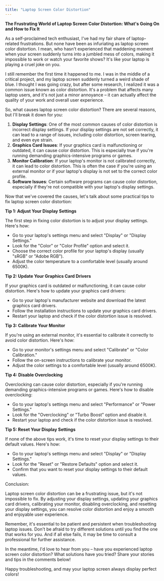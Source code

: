 ```yaml
---
title: "Laptop Screen Color Distortion"
---
```


**The Frustrating World of Laptop Screen Color Distortion: What's Going On and How to Fix It**

As a self-proclaimed tech enthusiast, I've had my fair share of laptop-related frustrations. But none have been as infuriating as laptop screen color distortion. I mean, who hasn't experienced that maddening moment when your screen suddenly turns into a jumbled mess of colors, making it impossible to work or watch your favorite shows? It's like your laptop is playing a cruel joke on you.

I still remember the first time it happened to me. I was in the middle of a critical project, and my laptop screen suddenly turned a weird shade of blue. I thought I was going crazy, but after some research, I realized it was a common issue known as color distortion. It's a problem that affects many laptop users, and it's not just a minor annoyance – it can actually affect the quality of your work and overall user experience.

So, what causes laptop screen color distortion? There are several reasons, but I'll break it down for you:

1. **Display Settings**: One of the most common causes of color distortion is incorrect display settings. If your display settings are not set correctly, it can lead to a range of issues, including color distortion, screen tearing, and even eye strain.
2. **Graphics Card Issues**: If your graphics card is malfunctioning or outdated, it can cause color distortion. This is especially true if you're running demanding graphics-intensive programs or games.
3. **Monitor Calibration**: If your laptop's monitor is not calibrated correctly, it can lead to color distortion. This is often the case if you're using an external monitor or if your laptop's display is not set to the correct color profile.
4. **Software Issues**: Certain software programs can cause color distortion, especially if they're not compatible with your laptop's display settings.

Now that we've covered the causes, let's talk about some practical tips to fix laptop screen color distortion:

**Tip 1: Adjust Your Display Settings**

The first step in fixing color distortion is to adjust your display settings. Here's how:

* Go to your laptop's settings menu and select "Display" or "Display Settings."
* Look for the "Color" or "Color Profile" option and select it.
* Choose the correct color profile for your laptop's display (usually "sRGB" or "Adobe RGB").
* Adjust the color temperature to a comfortable level (usually around 6500K).

**Tip 2: Update Your Graphics Card Drivers**

If your graphics card is outdated or malfunctioning, it can cause color distortion. Here's how to update your graphics card drivers:

* Go to your laptop's manufacturer website and download the latest graphics card drivers.
* Follow the installation instructions to update your graphics card drivers.
* Restart your laptop and check if the color distortion issue is resolved.

**Tip 3: Calibrate Your Monitor**

If you're using an external monitor, it's essential to calibrate it correctly to avoid color distortion. Here's how:

* Go to your monitor's settings menu and select "Calibrate" or "Color Calibration."
* Follow the on-screen instructions to calibrate your monitor.
* Adjust the color settings to a comfortable level (usually around 6500K).

**Tip 4: Disable Overclocking**

Overclocking can cause color distortion, especially if you're running demanding graphics-intensive programs or games. Here's how to disable overclocking:

* Go to your laptop's settings menu and select "Performance" or "Power Settings."
* Look for the "Overclocking" or "Turbo Boost" option and disable it.
* Restart your laptop and check if the color distortion issue is resolved.

**Tip 5: Reset Your Display Settings**

If none of the above tips work, it's time to reset your display settings to their default values. Here's how:

* Go to your laptop's settings menu and select "Display" or "Display Settings."
* Look for the "Reset" or "Restore Defaults" option and select it.
* Confirm that you want to reset your display settings to their default values.

Conclusion:

Laptop screen color distortion can be a frustrating issue, but it's not impossible to fix. By adjusting your display settings, updating your graphics card drivers, calibrating your monitor, disabling overclocking, and resetting your display settings, you can resolve color distortion and enjoy a smooth and enjoyable user experience.

Remember, it's essential to be patient and persistent when troubleshooting laptop issues. Don't be afraid to try different solutions until you find the one that works for you. And if all else fails, it may be time to consult a professional for further assistance.

In the meantime, I'd love to hear from you – have you experienced laptop screen color distortion? What solutions have you tried? Share your stories and tips in the comments below!

Happy troubleshooting, and may your laptop screen always display perfect colors!